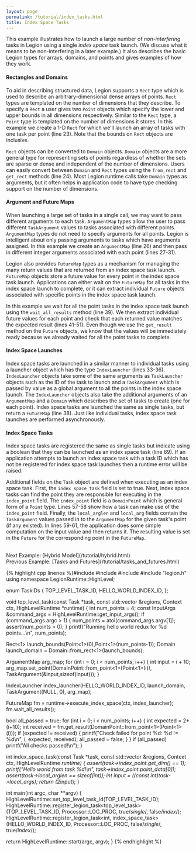 ```yaml
---
layout: page
permalink: /tutorial/index_tasks.html
title: Index Space Tasks
---
```

This example illustrates how to launch a large
number of _non-interfering_ tasks in Legion using
a single _index space_ task launch. (We discuss
what it means to be non-interfering in a later example.) 
It also describes the basic Legion types for arrays, 
domains, and points and gives examples of how they work.

#### Rectangles and Domains ####

To aid in describing structured data, Legion supports
a `Rect` type which is used to describe an arbitrary-dimensional
dense arrays of points. `Rect` types are templated on the number
of dimensions that they describe. To specify a `Rect` a
user gives two `Point` objects which specify the lower and
upper bounds in all dimensions respectively. Similar to
the `Rect` type, a `Point` type is templated on the 
number of dimensions it stores. In this example we create
a 1-D `Rect` for which we'll launch an array of tasks
with one task per point (line 23). Note that the 
bounds on `Rect` objects are inclusive.

`Rect` objects can be converted to `Domain` objects.
`Domain` objects are a more general type for representing
sets of points regardless of whether the sets are
sparse or dense and independent of the number of dimensions.
Users can easily convert between `Domain` and `Rect` types
using the `from_rect` and `get_rect` methods (line 24).
Most Legion runtime calls take `Domain` types as arguments,
but it often helps in application code to have type 
checking support on the number of dimensions.

#### Argument and Future Maps ####

When launching a large set of tasks in a single
call, we may want to pass different arguments to each
task. `ArgumentMap` types allow the user to pass
different `TaskArgument` values to tasks associated
with different points. `ArgumentMap` types do not
need to specify arguments for all points. Legion
is intelligent about only passing arguments to tasks
which have arguments assigned. In this example we
create an `ArgumentMap` (line 26) and then pass in
different integer arguments associated with each
point (lines 27-31).

Legion also provides `FutureMap` types as a mechanism
for managing the many return values that are returned 
from an index space task launch. `FutureMap` objects
store a future value for every point in the index 
space task launch. Applications can either wait on the 
`FutureMap` for all tasks in the index space launch
to complete, or it can extract individual `Future`
objects associated with specific points in the
index space task launch.

In this example we wait for all the point tasks in 
the index space task launch using the `wait_all_results` 
method (line 39). We then extract individual future
values for each point and check that each returned
value matches the expected result (lines 41-51). 
Even though we use the `get_result` method on the
`Future` objects, we know that the values will
be immediately ready because we already waited
for all the point tasks to complete.

#### Index Space Launches ####

Index space tasks are launched in a similar manner to
individual tasks using a launcher object which has
the type `IndexLauncher` (lines 33-36). `IndexLauncher` objects take
some of the same arguments as `TaskLauncher` objects
such as the ID of the task to launch and a `TaskArgument`
which is passed by value as a global argument to all
the points in the index space launch. The `IndexLauncher`
objects also take the additional arguments of an
`ArgumentMap` and a `Domain` which describes the set
of tasks to create (one for each point). Index space 
tasks are launched the same as single tasks, but 
return a `FutureMap` (line 38). Just like individual tasks, 
index space task launches are performed asynchronously.

#### Index Space Tasks ####

Index space tasks are registered the same as single
tasks but indicate using a boolean that they
can be launched as an index space task (line 69).
If an application attempts to launch an index space
task with a task ID which has not be registered for
index space task launches then a runtime error will
be raised.

Additional fields on the `Task` object are defined
when executing as an index space task. First, the 
`index_space_task` field is set to true. Next, 
index space tasks can find the point they are responsible
for executing in the `index_point` field. The `index_point`
field is a `DomainPoint` which is general form of a
`Point` type. Lines 57-58 show how a task can make
use of the `index_point` field. Finally, the `local_arglen`
and `local_arg` fields contain the `TaskArgument` values
passed in to the `ArgumentMap` for the given task's
point (if any existed). In lines 59-61, the application
does some simple computation on the input value and then
returns it. The resulting value is set in the `Future`
for the corresponding point in the `FutureMap`.

<br/>
Next Example: [Hybrid Model](/tutorial/hybrid.html)
<br/>
Previous Example: [Tasks and Futures](/tutorial/tasks_and_futures.html)

{% highlight cpp linenos %}#include <cstdio>
#include <cassert>
#include <cstdlib>
#include "legion.h"
using namespace LegionRuntime::HighLevel;

enum TaskIDs {
  TOP_LEVEL_TASK_ID,
  HELLO_WORLD_INDEX_ID,
};

void top_level_task(const Task *task,
                    const std::vector<PhysicalRegion> &regions,
                    Context ctx, HighLevelRuntime *runtime) {
  int num_points = 4;
  const InputArgs &command_args = HighLevelRuntime::get_input_args();
  if (command_args.argc > 1) {
    num_points = atoi(command_args.argv[1]);
    assert(num_points > 0);
  }
  printf("Running hello world redux for %d points...\n", num_points);

  Rect<1> launch_bounds(Point<1>(0),Point<1>(num_points-1));
  Domain launch_domain = Domain::from_rect<1>(launch_bounds);

  ArgumentMap arg_map;
  for (int i = 0; i < num_points; i++) {
    int input = i + 10;
    arg_map.set_point(DomainPoint::from_point<1>(Point<1>(i)),
        TaskArgument(&input,sizeof(input)));
  }

  IndexLauncher index_launcher(HELLO_WORLD_INDEX_ID,
                               launch_domain,
                               TaskArgument(NULL, 0),
                               arg_map);

  FutureMap fm = runtime->execute_index_space(ctx, index_launcher);
  fm.wait_all_results();

  bool all_passed = true;
  for (int i = 0; i < num_points; i++) {
    int expected = 2*(i+10);
    int received = fm.get_result<int>(DomainPoint::from_point<1>(Point<1>(i)));
    if (expected != received) {
      printf("Check failed for point %d: %d != %d\n", i, expected, received);
      all_passed = false;
    }
  }
  if (all_passed)
    printf("All checks passed!\n");
}

int index_space_task(const Task *task,
                     const std::vector<PhysicalRegion> &regions,
                     Context ctx, HighLevelRuntime *runtime) {
  assert(task->index_point.get_dim() == 1); 
  printf("Hello world from task %d!\n", task->index_point.point_data[0]);
  assert(task->local_arglen == sizeof(int));
  int input = *((const int*)task->local_args);
  return (2*input);
}

int main(int argc, char **argv) {
  HighLevelRuntime::set_top_level_task_id(TOP_LEVEL_TASK_ID);
  HighLevelRuntime::register_legion_task<top_level_task>(TOP_LEVEL_TASK_ID,
      Processor::LOC_PROC, true/*single*/, false/*index*/);
  HighLevelRuntime::register_legion_task<int, index_space_task>(HELLO_WORLD_INDEX_ID,
      Processor::LOC_PROC, false/*single*/, true/*index*/);

  return HighLevelRuntime::start(argc, argv);
}
{% endhighlight %}
